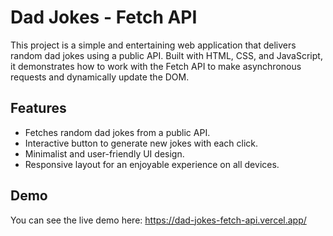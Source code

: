 # Dad Jokes - Fetch API
This project is a simple and entertaining web application that delivers random dad jokes using a public API. Built with HTML, CSS, and JavaScript, it demonstrates how to work with the Fetch API to make asynchronous requests and dynamically update the DOM.

## Features
* Fetches random dad jokes from a public API.
* Interactive button to generate new jokes with each click.
* Minimalist and user-friendly UI design.
* Responsive layout for an enjoyable experience on all devices.

## Demo
You can see the live demo here: https://dad-jokes-fetch-api.vercel.app/
